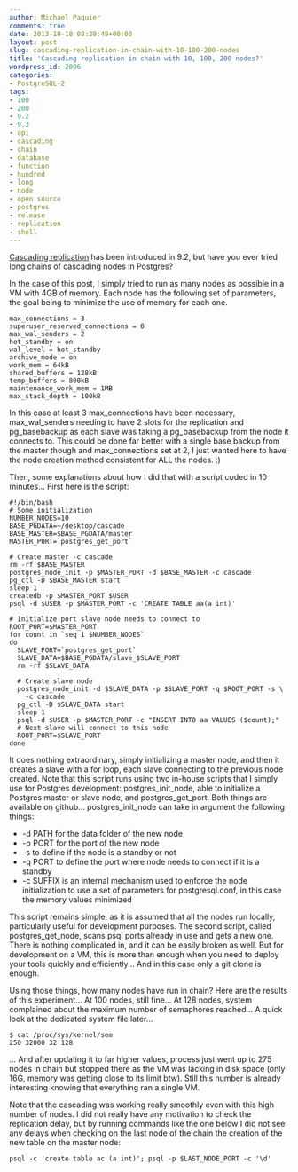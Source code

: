 ```yaml
---
author: Michael Paquier
comments: true
date: 2013-10-18 08:29:49+00:00
layout: post
slug: cascading-replication-in-chain-with-10-100-200-nodes
title: 'Cascading replication in chain with 10, 100, 200 nodes?'
wordpress_id: 2006
categories:
- PostgreSQL-2
tags:
- 100
- 200
- 9.2
- 9.3
- api
- cascading
- chain
- database
- function
- hundred
- long
- node
- open source
- postgres
- release
- replication
- shell
---
```

[Cascading replication](http://michael.otacoo.com/postgresql-2/cascading-replication-in-postgresql/) has been introduced in 9.2, but have you ever tried long chains of cascading nodes in Postgres?

In the case of this post, I simply tried to run as many nodes as possible in a VM with 4GB of memory. Each node has the following set of parameters, the goal being to minimize the use of memory for each one.

    max_connections = 3
    superuser_reserved_connections = 0
    max_wal_senders = 2
    hot_standby = on
    wal_level = hot_standby
    archive_mode = on
    work_mem = 64kB
    shared_buffers = 128kB
    temp_buffers = 800kB
    maintenance_work_mem = 1MB
    max_stack_depth = 100kB

In this case at least 3 max\_connections have been necessary, max\_wal\_senders needing to have 2 slots for the replication and pg\_basebackup as each slave was taking a pg\_basebackup from the node it connects to. This could be done far better with a single base backup from the master though and max\_connections set at 2, I just wanted here to have the node creation method consistent for ALL the nodes. :)

Then, some explanations about how I did that with a script coded in 10 minutes... First here is the script:

    #!/bin/bash
    # Some initialization
    NUMBER_NODES=10
    BASE_PGDATA=~/desktop/cascade
    BASE_MASTER=$BASE_PGDATA/master
    MASTER_PORT=`postgres_get_port`

    # Create master -c cascade
    rm -rf $BASE_MASTER
    postgres_node_init -p $MASTER_PORT -d $BASE_MASTER -c cascade
    pg_ctl -D $BASE_MASTER start
    sleep 1
    createdb -p $MASTER_PORT $USER
    psql -d $USER -p $MASTER_PORT -c 'CREATE TABLE aa(a int)'
 
    # Initialize port slave node needs to connect to
    ROOT_PORT=$MASTER_PORT
    for count in `seq 1 $NUMBER_NODES`
    do
      SLAVE_PORT=`postgres_get_port`
      SLAVE_DATA=$BASE_PGDATA/slave_$SLAVE_PORT
      rm -rf $SLAVE_DATA
 
      # Create slave node
      postgres_node_init -d $SLAVE_DATA -p $SLAVE_PORT -q $ROOT_PORT -s \
        -c cascade
      pg_ctl -D $SLAVE_DATA start
      sleep 1
      psql -d $USER -p $MASTER_PORT -c "INSERT INTO aa VALUES ($count);"
      # Next slave will connect to this node
      ROOT_PORT=$SLAVE_PORT
    done

It does nothing extraordinary, simply initializing a master node, and then it creates a slave with a for loop, each slave connecting to the previous node created. Note that this script runs using two in-house scripts that I simply use for Postgres development: postgres\_init\_node, able to initialize a Postgres master or slave node, and postgres\_get\_port. Both things are available on github... postgres\_init\_node can take in argument the following things:

  * -d PATH for the data folder of the new node
  * -p PORT for the port of the new node
  * -s to define if the node is a standby or not
  * -q PORT to define the port where node needs to connect if it is a standby
  * -c SUFFIX is an internal mechanism used to enforce the node initialization to use a set of parameters for postgresql.conf, in this case the memory values minimized

This script remains simple, as it is assumed that all the nodes run locally, particularly useful for development purposes. The second script, called postgres\_get\_node, scans psql ports already in use and gets a new one. There is nothing complicated in, and it can be easily broken as well. But for development on a VM, this is more than enough when you need to deploy your tools quickly and efficiently... And in this case only a git clone is enough.

Using those things, how many nodes have run in chain? Here are the results of this experiment...
At 100 nodes, still fine...
At 128 nodes, system complained about the maximum number of semaphores reached... A quick look at the dedicated system file later...

    $ cat /proc/sys/kernel/sem
    250 32000 32 128

... And after updating it to far higher values, process just went up to 275 nodes in chain but stopped there as the VM was lacking in disk space (only 16G, memory was getting close to its limit btw). Still this number is already interesting knowing that everything ran a single VM.

Note that the cascading was working really smoothly even with this high number of nodes. I did not really have any motivation to check the replication delay, but by running commands like the one below I did not see any delays when checking on the last node of the chain the creation of the new table on the master node:

    psql -c 'create table ac (a int)'; psql -p $LAST_NODE_PORT -c '\d'
